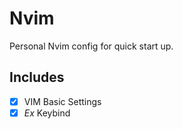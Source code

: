 # Nvim

Personal Nvim config for quick start up.
 
## Includes
- [x] VIM Basic Settings
- [x] _Ex_ Keybind 
